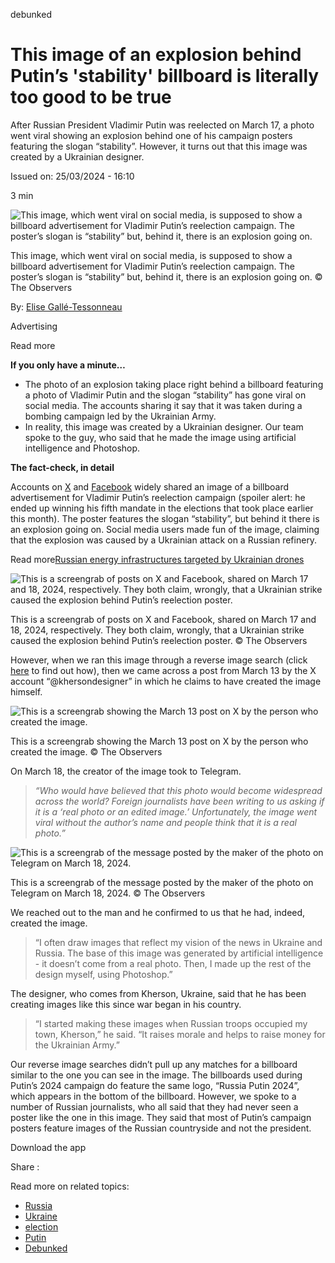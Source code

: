 debunked

This image of an explosion behind Putin’s 'stability' billboard is literally too good to be true
================================================================================================

After Russian President Vladimir Putin was reelected on March 17, a photo went viral showing an explosion behind one of his campaign posters featuring the slogan “stability”. However, it turns out that this image was created by a Ukrainian designer.

Issued on: 25/03/2024 - 16:10

3 min

 ![This image, which went viral on social media, is supposed to show a billboard advertisement for Vladimir Putin’s reelection campaign. The poster’s slogan is “stability” but, behind it, there is an explosion going on.](https://s.observers.france24.com/media/display/9b14c37a-eab9-11ee-a49f-005056a90284/w:980/p:16x9/Capture%20d%E2%80%99e%CC%81cran%202024-03-25%20a%CC%80%2016.08.09.png)

This image, which went viral on social media, is supposed to show a billboard advertisement for Vladimir Putin’s reelection campaign. The poster’s slogan is “stability” but, behind it, there is an explosion going on. © The Observers

By: [Elise Gallé-Tessonneau](/en/author/elise-gall%C3%A9-tessonneau/ "Elise Gallé-Tessonneau")

Advertising

Read more

**If you only have a minute…**

*   The photo of an explosion taking place right behind a billboard featuring a photo of Vladimir Putin and the slogan “stability” has gone viral on social media. The accounts sharing it say that it was taken during a bombing campaign led by the Ukrainian Army. 
*   In reality, this image was created by a Ukrainian designer. Our team spoke to the guy, who said that he made the image using artificial intelligence and Photoshop.

**The fact-check, in detail**

Accounts on [X](https://archive.ph/lsdCh) and [Facebook](https://archive.ph/HVNws) widely shared an image of a billboard advertisement for Vladimir Putin’s reelection campaign (spoiler alert: he ended up winning his fifth mandate in the elections that took place earlier this month). The poster features the slogan “stability”, but behind it there is an explosion going on. Social media users made fun of the image, claiming that the explosion was caused by a Ukrainian attack on a Russian refinery.

Read more[Russian energy infrastructures targeted by Ukrainian drones](https://observers.france24.com/en/tv-shows/the-observers/20240315-russia-energy-infrastructures-targeted-by-ukrainian-drones)

 ![This is a screengrab of posts on X and Facebook, shared on March 17 and 18, 2024, respectively. They both claim, wrongly, that a Ukrainian strike caused the explosion behind Putin’s reelection poster.](https://s.observers.france24.com/media/display/cd364272-e6d4-11ee-9bb5-005056a90284/visuel_debunked_navalny-2.jpg)

This is a screengrab of posts on X and Facebook, shared on March 17 and 18, 2024, respectively. They both claim, wrongly, that a Ukrainian strike caused the explosion behind Putin’s reelection poster. © The Observers

However, when we ran this image through a reverse image search (click [here](https://observers.france24.com/en/20180401-verification-guide-verify-photo-online-factchecking) to find out how), then we came across a post from March 13 by the X account “@khersondesigner” in which he claims to have created the image himself.

 ![This is a screengrab showing the March 13 post on X by the person who created the image.](https://s.observers.france24.com/media/display/1cdc1964-e6d5-11ee-b114-005056a90284/Capture%20d%E2%80%99e%CC%81cran%202024-03-19%20a%CC%80%2015.39.01.png)

This is a screengrab showing the March 13 post on X by the person who created the image. © The Observers

On March 18, the creator of the image took to Telegram.

> _“Who would have believed that this photo would become widespread across the world? Foreign journalists have been writing to us asking if it is a ‘real photo or an edited image.’ Unfortunately, the image went viral without the author’s name and people think that it is a real photo.”_

 ![This is a screengrab of the message posted by the maker of the photo on Telegram on March 18, 2024.](https://s.observers.france24.com/media/display/bbc4f4b0-e6d5-11ee-b5d8-005056a90284/Capture%20d%E2%80%99e%CC%81cran%202024-03-19%20a%CC%80%2015.47.18.png)

This is a screengrab of the message posted by the maker of the photo on Telegram on March 18, 2024. © The Observers

We reached out to the man and he confirmed to us that he had, indeed, created the image. 

> “I often draw images that reflect my vision of the news in Ukraine and Russia. The base of this image was generated by artificial intelligence - it doesn’t come from a real photo. Then, I made up the rest of the design myself, using Photoshop.”

The designer, who comes from Kherson, Ukraine, said that he has been creating images like this since war began in his country.

> “I started making these images when Russian troops occupied my town, Kherson,” he said. “It raises morale and helps to raise money for the Ukrainian Army.”

Our reverse image searches didn’t pull up any matches for a billboard similar to the one you can see in the image. The billboards used during Putin’s 2024 campaign do feature the same logo, “Russia Putin 2024”, which appears in the bottom of the billboard. However, we spoke to a number of Russian journalists, who all said that they had never seen a poster like the one in this image. They said that most of Putin’s campaign posters feature images of the Russian countryside and not the president. 

Download the app

Share :

[](https://www.facebook.com/dialog/share?app_id=121241974571942&href=https%3A%2F%2Ff24.my%2FADOg.F&redirect_uri=https%3A%2F%2Fobservers.france24.com%2Fen%2Fexplosion-putin-billboard-too-good-to-be-true&locale=en_US)[](whatsapp://send?text=This%20image%20of%20an%20explosion%20behind%20Putin%E2%80%99s%20%27stability%27%20billboard%20is%20literally%20too%20good%20to%20be%20true%20-%20https%3A%2F%2Ff24.my%2FADOg.W)[](https://web.whatsapp.com/send?text=This%20image%20of%20an%20explosion%20behind%20Putin%E2%80%99s%20%27stability%27%20billboard%20is%20literally%20too%20good%20to%20be%20true%20-%20https%3A%2F%2Ff24.my%2FADOg.W)[](https://x.com/intent/tweet?url=https%3A%2F%2Ff24.my%2FADOg.X&via=Observers&related=Observers&text=This%20image%20of%20an%20explosion%20behind%20Putin%E2%80%99s%20%27stability%27%20billboard%20is%20literally%20too%20good%20to%20be%20true&lang=en)

Read more on related topics:

*   [Russia](/en/tag/russia/ "Russia")
*   [Ukraine](/en/tag/ukraine/ "Ukraine")
*   [election](/en/tag/election/ "election")
*   [Putin](/en/tag/putin/ "Putin")
*   [Debunked](/en/tag/debunked-1/ "Debunked")